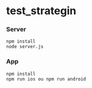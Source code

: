 # test_strategin

### Server

```cd Server
npm install
node server.js
```
 
 
### App

```cd App
npm install
npm run ios ou npm run android
```
